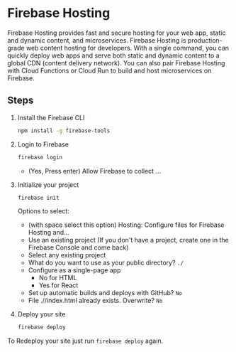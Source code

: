 # Firebase Hosting

Firebase Hosting provides fast and secure hosting for your web app, static and dynamic content, and microservices. Firebase Hosting is production-grade web content hosting for developers. With a single command, you can quickly deploy web apps and serve both static and dynamic content to a global CDN (content delivery network). You can also pair Firebase Hosting with Cloud Functions or Cloud Run to build and host microservices on Firebase.

## Steps

1. Install the Firebase CLI

   ```bash
   npm install -g firebase-tools
   ```

1. Login to Firebase

   ```bash
   firebase login
   ```

   - (Yes, Press enter) Allow Firebase to collect ...

1. Initialize your project

   ```bash
   firebase init
   ```

   Options to select:

   - (with space select this option) Hosting: Configure files for Firebase Hosting and...
   - Use an existing project (If you don't have a project, create one in the Firebase Console and come back)
   - Select any existing project
   - What do you want to use as your public directory? `./`
   - Configure as a single-page app
     - No for HTML
     - Yes for React
   - Set up automatic builds and deploys with GitHub? `No`
   - File .//index.html already exists. Overwrite? `No`

1. Deploy your site

   ```bash
   firebase deploy
   ```

To Redeploy your site just run `firebase deploy` again.
